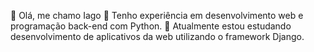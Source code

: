 👋 Olá, me chamo Iago
👀  Tenho experiência em desenvolvimento web e programação back-end com Python.
🌱 Atualmente estou estudando desenvolvimento de aplicativos da web utilizando o framework Django.

<!---
IagoSiilva/IagoSiilva is a ✨ special ✨ repository because its `README.md` (this file) appears on your GitHub profile.
You can click the Preview link to take a look at your changes.
--->
